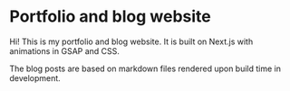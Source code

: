 # Portfolio and blog website

Hi! This is my portfolio and blog website. It is built on Next.js with animations in GSAP and CSS. 

The blog posts are based on markdown files rendered upon build time in development. 